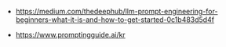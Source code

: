 * https://medium.com/thedeephub/llm-prompt-engineering-for-beginners-what-it-is-and-how-to-get-started-0c1b483d5d4f

* https://www.promptingguide.ai/kr
